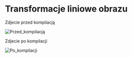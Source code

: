 # Transformacje liniowe obrazu
Zdjecie przed kompilacją

![Przed_kompilacją](https://user-images.githubusercontent.com/79860696/122641857-1956e200-d108-11eb-999b-83fa646fe1c9.jpg)

Zdjecie po kompilacji

![Po_kompilacji](https://user-images.githubusercontent.com/79860696/122641861-1eb42c80-d108-11eb-9567-93ef9c9f5fe8.jpg)
